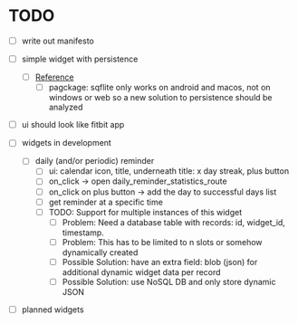 # TODO

- [ ] write out manifesto

- [ ] simple widget with persistence
  - [ ] [Reference](https://docs.flutter.dev/cookbook/persistence/sqlite)
    - [ ] pagckage: sqflite only works on android and macos, not on windows or web so a new solution to persistence should be analyzed

- [ ] ui should look like fitbit app

- [ ] widgets in development
  - [ ] daily (and/or periodic) reminder
    - [ ] ui: calendar icon, title, underneath title: x day streak, plus button
    - [ ] on_click -> open daily_reminder_statistics_route
    - [ ] on_click on plus button -> add the day to successful days list
    - [ ] get reminder at a specific time
    - [ ] TODO: Support for multiple instances of this widget
      - [ ] Problem: Need a database table with records: id, widget_id, timestamp.
      - [ ] Problem: This has to be limited to n slots or somehow dynamically created
      - [ ] Possible Solution: have an extra field: blob (json) for additional dynamic widget data per record
      - [ ] Possible Solution: use NoSQL DB and only store dynamic JSON

- [ ] planned widgets
